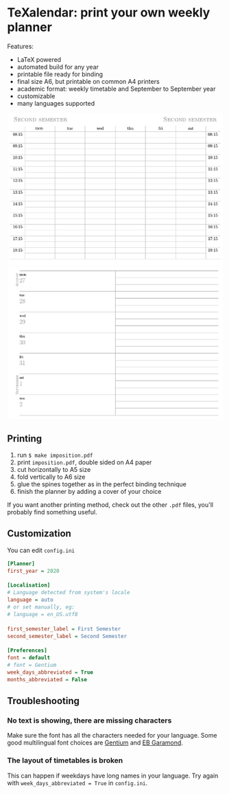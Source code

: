 # TeXalendar: print your own weekly planner

Features:
* LaTeX powered
* automated build for any year
* printable file ready for binding
* final size A6, but printable on common A4 printers
* academic format: weekly timetable and September to September year
* customizable
* many languages supported

![Timetable spread image](doc/timetable.png)
![Week page spread image](doc/weekpage.png)

## Printing
1. run `$ make imposition.pdf`
1. print `imposition.pdf`, double sided on A4 paper
1. cut horizontally to A5 size
1. fold vertically to A6 size
1. glue the spines together as in the perfect binding technique
1. finish the planner by adding a cover of your choice

If you want another printing method, check out the other `.pdf` files, you'll probably find something useful.

## Customization
You can edit `config.ini`

```ini
[Planner]
first_year = 2020

[Localisation]
# Language detected from system's locale
language = auto
# or set manually, eg:
# language = en_US.utf8

first_semester_label = First Semester
second_semester_label = Second Semester

[Preferences]
font = default
# font = Gentium
week_days_abbreviated = True
months_abbreviated = False
```

## Troubleshooting
### No text is showing, there are missing characters
Make sure the font has all the characters needed for your language. Some good multilingual font choices are
[Gentium](https://software.sil.org/gentium/)
and
[EB Garamond](http://www.georgduffner.at/ebgaramond/download.html).

### The layout of timetables is broken
This can happen if weekdays have long names in your language. Try again with `week_days_abbreviated = True` in `config.ini`.
